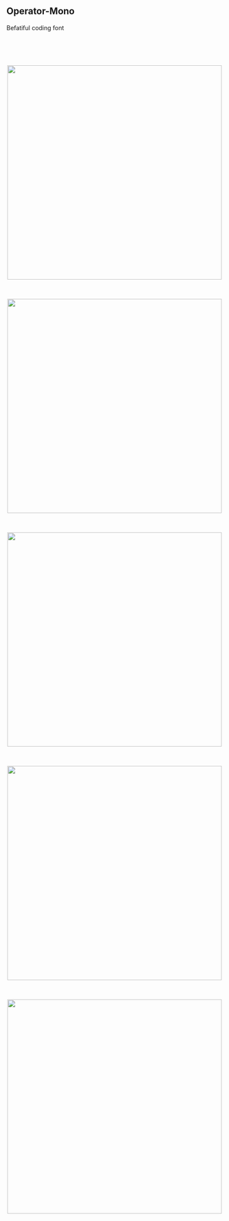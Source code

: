 
##  Operator-Mono

Befatiful coding font

<br>
<br>
<br>

<p align="center"><img  width="500px" src="./doc/cover1.png"></p>
<br>
<p align="center"><img  width="500px" src="./doc/cover3.png"></p>
<br>
<p align="center"><img  width="500px" src="./doc/cover5.png"></p>
<br>
<p align="center"><img  width="500px" src="./doc/cover7.png"></p>
<br>
<p align="center"><img  width="500px" src="./doc/cover9.png"></p>





